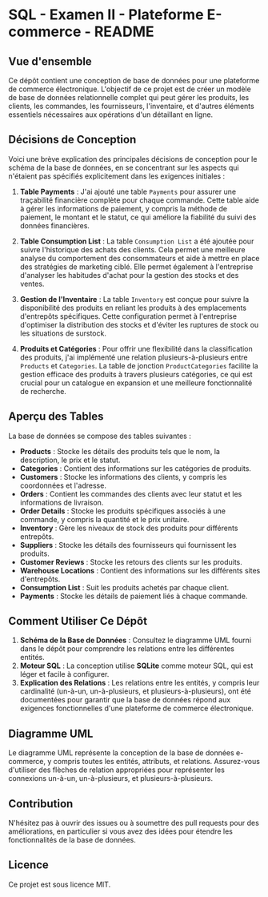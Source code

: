 # SQL - Examen II - Plateforme E-commerce - README

## Vue d'ensemble
Ce dépôt contient une conception de base de données pour une plateforme de commerce électronique. L'objectif de ce projet est de créer un modèle de base de données relationnelle complet qui peut gérer les produits, les clients, les commandes, les fournisseurs, l'inventaire, et d'autres éléments essentiels nécessaires aux opérations d'un détaillant en ligne.

## Décisions de Conception
Voici une brève explication des principales décisions de conception pour le schéma de la base de données, en se concentrant sur les aspects qui n'étaient pas spécifiés explicitement dans les exigences initiales :

1. **Table Payments** : J'ai ajouté une table `Payments` pour assurer une traçabilité financière complète pour chaque commande. Cette table aide à gérer les informations de paiement, y compris la méthode de paiement, le montant et le statut, ce qui améliore la fiabilité du suivi des données financières.

2. **Table Consumption List** : La table `Consumption List` a été ajoutée pour suivre l'historique des achats des clients. Cela permet une meilleure analyse du comportement des consommateurs et aide à mettre en place des stratégies de marketing ciblé. Elle permet également à l'entreprise d'analyser les habitudes d'achat pour la gestion des stocks et des ventes.

3. **Gestion de l'Inventaire** : La table `Inventory` est conçue pour suivre la disponibilité des produits en reliant les produits à des emplacements d'entrepôts spécifiques. Cette configuration permet à l'entreprise d'optimiser la distribution des stocks et d'éviter les ruptures de stock ou les situations de surstock.

4. **Produits et Catégories** : Pour offrir une flexibilité dans la classification des produits, j'ai implémenté une relation plusieurs-à-plusieurs entre `Products` et `Categories`. La table de jonction `ProductCategories` facilite la gestion efficace des produits à travers plusieurs catégories, ce qui est crucial pour un catalogue en expansion et une meilleure fonctionnalité de recherche.

## Aperçu des Tables
La base de données se compose des tables suivantes :
- **Products** : Stocke les détails des produits tels que le nom, la description, le prix et le statut.
- **Categories** : Contient des informations sur les catégories de produits.
- **Customers** : Stocke les informations des clients, y compris les coordonnées et l'adresse.
- **Orders** : Contient les commandes des clients avec leur statut et les informations de livraison.
- **Order Details** : Stocke les produits spécifiques associés à une commande, y compris la quantité et le prix unitaire.
- **Inventory** : Gère les niveaux de stock des produits pour différents entrepôts.
- **Suppliers** : Stocke les détails des fournisseurs qui fournissent les produits.
- **Customer Reviews** : Stocke les retours des clients sur les produits.
- **Warehouse Locations** : Contient des informations sur les différents sites d'entrepôts.
- **Consumption List** : Suit les produits achetés par chaque client.
- **Payments** : Stocke les détails de paiement liés à chaque commande.

## Comment Utiliser Ce Dépôt
1. **Schéma de la Base de Données** : Consultez le diagramme UML fourni dans le dépôt pour comprendre les relations entre les différentes entités.
2. **Moteur SQL** : La conception utilise **SQLite** comme moteur SQL, qui est léger et facile à configurer.
3. **Explication des Relations** : Les relations entre les entités, y compris leur cardinalité (un-à-un, un-à-plusieurs, et plusieurs-à-plusieurs), ont été documentées pour garantir que la base de données répond aux exigences fonctionnelles d'une plateforme de commerce électronique.

## Diagramme UML
Le diagramme UML représente la conception de la base de données e-commerce, y compris toutes les entités, attributs, et relations. Assurez-vous d'utiliser des flèches de relation appropriées pour représenter les connexions un-à-un, un-à-plusieurs, et plusieurs-à-plusieurs.

## Contribution
N'hésitez pas à ouvrir des issues ou à soumettre des pull requests pour des améliorations, en particulier si vous avez des idées pour étendre les fonctionnalités de la base de données.

## Licence
Ce projet est sous licence MIT.
